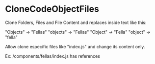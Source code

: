 # CloneCodeObjectFiles

Clone Folders, Files and File Content and replaces inside text like this:

"Objects" -> "Fellas"
"objects" -> "Fellas"
"Object" -> "Fella"
"object" -> "fella"

Allow clone especific files like "index.js" and change its content only.

Ex: 
/components/fellas/index.js has references
